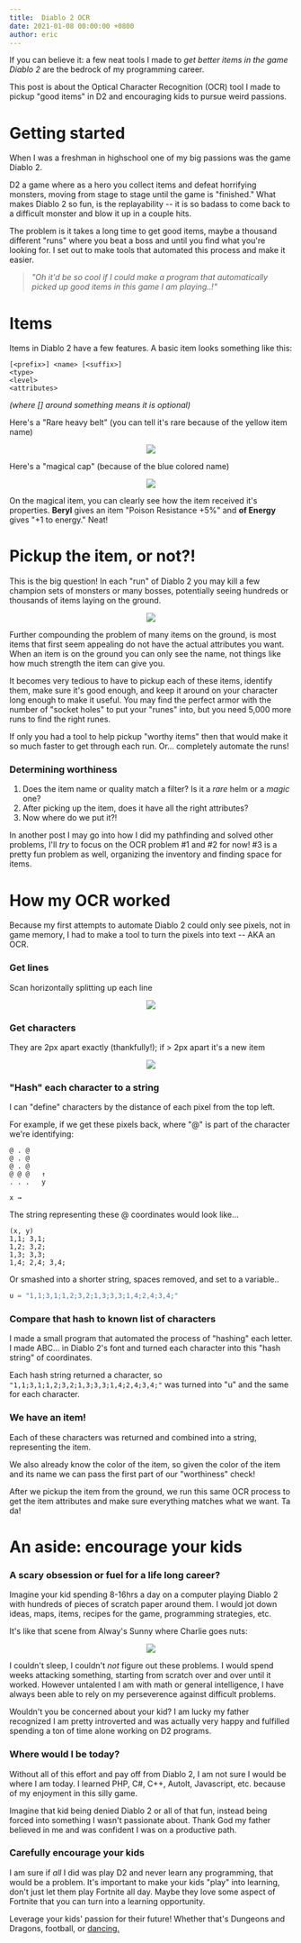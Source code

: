 ```yaml
---
title:  Diablo 2 OCR
date: 2021-01-08 00:00:00 +0800
author: eric
---
```


If you can believe it: a few neat tools I made to _get better items
in the game Diablo 2_ are the bedrock of my programming career. 

This post is about the Optical Character Recognition (OCR) tool I made to 
pickup "good items" in D2 and encouraging kids to pursue weird passions.

<!--more-->

# Getting started

When I was a freshman in highschool one of my big passions was the game Diablo 2.

D2 a game where as a hero you collect items and defeat horrifying monsters, moving from
stage to stage until the game is "finished." What makes Diablo 2 so fun, is the 
replayability -- it is so badass to come back to a difficult monster and blow it up
in a couple hits.

The problem is it takes a long time to get good items, maybe a thousand different
"runs" where you beat a boss and until you find what you're looking for. I set out
to make tools that automated this process and make it easier.

> _"Oh it'd be so cool if I could make a program that automatically picked up good items 
> in this game I am playing..!"_

# Items

Items in Diablo 2 have a few features. A basic item looks something like this:

```
[<prefix>] <name> [<suffix>]
<type>
<level>
<attributes>
```
_(where [] around something means it is optional)_


Here's a "Rare heavy belt" (you can tell it's rare because of the yellow item name)

<div style="text-align: center;">
    <img src="/assets/blog/2021-01-diablo-2/stone_buckle_belt.jpg" class="img-bordered">
</div>

Here's a "magical cap" (because of the blue colored name)

<div style="text-align: center;">
    <img src="/assets/blog/2021-01-diablo-2/beryl_cap_of_energy.jpg" class="img-bordered">
</div>

On the magical item, you can clearly see how the item received it's properties. **Beryl**
gives an item "Poison Resistance +5%" and **of Energy** gives "+1 to energy." Neat!


# Pickup the item, or not?!

This is the big question! In each "run" of Diablo 2 you may kill a few champion sets of
monsters or many bosses, potentially seeing hundreds or thousands of items laying on 
the ground.

<div style="text-align: center;">
    <img src="/assets/blog/2021-01-diablo-2/items_on_ground.jpg" class="img-bordered">
</div>

Further compounding the problem of many items on the ground, is most items that first
seem appealing do not have the actual attributes you want. When an item is on the ground
you can only see the name, not things like how much strength the item can give you.

It becomes very tedious to have to pickup each of these items, identify them, make sure
it's good enough, and keep it around on your character long enough to make it useful. You
may find the perfect armor with the number of "socket holes" to put your "runes" into,
but you need 5,000 more runs to find the right runes.

If only you had a tool to help pickup "worthy items" then that would make it so much faster
to get through each run. Or... completely automate the runs! 

### Determining worthiness

1. Does the item name or quality match a filter? Is it a _rare_ helm or a _magic_ one?
1. After picking up the item, does it have all the right attributes?
1. Now where do we put it?!

In another post I may go into how I did my pathfinding and solved other problems, 
I'll _try_ to focus on the OCR problem #1 and #2 for now! #3 is a pretty fun
problem as well, organizing the inventory and finding space for items.


# How my OCR worked

Because my first attempts to automate Diablo 2 could only see pixels, not in game memory,
I had to make a tool to turn the pixels into text -- AKA an OCR.


### Get lines

Scan horizontally splitting up each line


<div style="text-align: center;">
    <img src="/assets/blog/2021-01-diablo-2/items_on_ground_2.jpg" class="img-bordered">
</div>


### Get characters

They are 2px apart exactly (thankfully!); if > 2px apart it's a new item


<div style="text-align: center;">
    <img src="/assets/blog/2021-01-diablo-2/get_characters.jpg" class="img-bordered">
</div>


### "Hash" each character to a string

I can "define" characters by the distance of each pixel from the top left.

For example, if we get these pixels back, where "@" is part of the character we're 
identifying:

```
@ . @
@ . @
@ . @    
@ @ @   ↑
. . .   y

x →
```

The string representing these @ coordinates would look like...

```
(x, y)
1,1; 3,1;
1,2; 3,2;
1,3; 3,3;
1,4; 2,4; 3,4;
```

Or smashed into a shorter string, spaces removed, and set to a variable..

```python
u = "1,1;3,1;1,2;3,2;1,3;3,3;1,4;2,4;3,4;"
```

### Compare that hash to known list of characters
I made a small program that automated the process of "hashing" each letter. I made ABC... 
in Diablo 2's font and turned each character into this "hash string" of coordinates.

Each hash string returned a character, so `"1,1;3,1;1,2;3,2;1,3;3,3;1,4;2,4;3,4;"` was turned
into "u" and the same for each character.


### We have an item!

Each of these characters was returned and combined into a string, representing the item.

We also already know the color of the item, so given the color of the item and its name
we can pass the first part of our "worthiness" check!

After we pickup the item from the ground, we run this same OCR process to get the
item attributes and make sure everything matches what we want. Ta da!


# An aside: encourage your kids

### A scary obsession or fuel for a life long career?

Imagine your kid spending 8-16hrs a day on a computer playing Diablo 2 with hundreds
of pieces of scratch paper around them. I would jot down ideas, maps, items, recipes
for the game, programming strategies, etc. 

It's like that scene from Alway's Sunny where Charlie goes nuts:

<div style="text-align: center;">
    <img src="/assets/blog/2021-01-diablo-2/its-alway-sunny-charlie.jpg" class="img-bordered">
</div>

I couldn't sleep, I couldn't _not_ figure out these problems. I would spend weeks attacking
something, starting from scratch over and over until it worked. However untalented
I am with math or general intelligence, I have always been able to rely on 
my perseverence against difficult problems.

Wouldn't you be concerned about your kid? I am lucky my father recognized I am pretty
introverted and was actually very happy and fulfilled spending a ton of time alone
working on D2 programs.


### Where would I be today?

Without all of this effort and pay off from Diablo 2, I am not sure I would be where I am
today. I learned PHP, C#, C++, AutoIt, Javascript, etc. because of my enjoyment in
this silly game.

Imagine that kid being denied Diablo 2 or all of that fun, instead being forced into
something I wasn't passionate about. Thank God my father believed in me and was confident
I was on a productive path.


### Carefully encourage your kids

I am sure if _all_ I did was play D2 and never learn any programming, that would be a 
problem. It's important to make your kids "play" into learning, don't just let them
play Fortnite all day. Maybe they love some aspect of Fortnite that you can turn
into a learning opportunity.

Leverage your kids' passion for their future! Whether that's Dungeons and Dragons, football,
or [dancing.](https://www.ted.com/talks/sir_ken_robinson_do_schools_kill_creativity?language=en)
